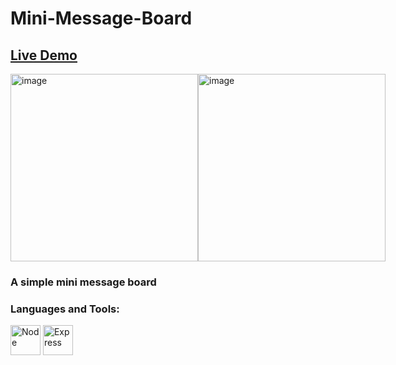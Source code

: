 # Mini-Message-Board

## <a href="https://mini-message-board-by-jiahao.fly.dev/">Live Demo</a>
<div style="display: flex; flex-direction: row; align-items: flex-start;">
    <img width="300" alt="image" src="https://github.com/Lucas256w/Mini-Message-Board/assets/112456075/3999f672-fc51-4735-835c-4303d6ba47af">
    <img width="300" alt="image" src="https://github.com/Lucas256w/Mini-Message-Board/assets/112456075/52d0fa41-23ac-44b0-bf41-e98f7fbec7d2">

</div>

<h3>A simple mini message board</h3>

<h3 align="left">Languages and Tools:</h3>
<p align="left">
  <img src="https://cdn.jsdelivr.net/gh/devicons/devicon@latest/icons/nodejs/nodejs-original.svg" 
        width="48"
        height="48"
        alt="Node"/>
  <img src="https://cdn.jsdelivr.net/gh/devicons/devicon@latest/icons/express/express-original.svg" 
        width="48"
        height="48"
        alt="Express"/>
</p>
